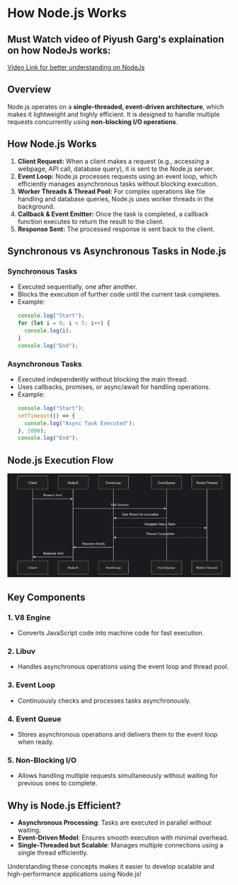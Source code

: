 # How Node.js Works

## Must Watch video of Piyush Garg's explaination on how NodeJs works:

[Video Link for better understanding on NodeJs](https://youtu.be/y0aTs56DJWk?si=u5O0fIoGLrWPxDDK)

## Overview

Node.js operates on a **single-threaded, event-driven architecture**, which makes it lightweight and highly efficient. It is designed to handle multiple requests concurrently using **non-blocking I/O operations**.

## How Node.js Works

1. **Client Request:** When a client makes a request (e.g., accessing a webpage, API call, database query), it is sent to the Node.js server.
2. **Event Loop:** Node.js processes requests using an event loop, which efficiently manages asynchronous tasks without blocking execution.
3. **Worker Threads & Thread Pool:** For complex operations like file handling and database queries, Node.js uses worker threads in the background.
4. **Callback & Event Emitter:** Once the task is completed, a callback function executes to return the result to the client.
5. **Response Sent:** The processed response is sent back to the client.

## Synchronous vs Asynchronous Tasks in Node.js

### **Synchronous Tasks**
- Executed sequentially, one after another.
- Blocks the execution of further code until the current task completes.
- Example:
  ```javascript
  console.log("Start");
  for (let i = 0; i < 5; i++) {
    console.log(i);
  }
  console.log("End");
  ```
  
### **Asynchronous Tasks**
- Executed independently without blocking the main thread.
- Uses callbacks, promises, or async/await for handling operations.
- Example:
  ```javascript
  console.log("Start");
  setTimeout(() => {
    console.log("Async Task Executed");
  }, 2000);
  console.log("End");
  ```

## Node.js Execution Flow

![Sequance Diagram of NodeJs]( ./images/Sequance_Diagram_of_Node.png "Sequance Diagram of NodeJs")

## Key Components

### 1. **V8 Engine**
- Converts JavaScript code into machine code for fast execution.

### 2. **Libuv**
- Handles asynchronous operations using the event loop and thread pool.

### 3. **Event Loop**
- Continuously checks and processes tasks asynchronously.

### 4. **Event Queue**
- Stores asynchronous operations and delivers them to the event loop when ready.

### 5. **Non-Blocking I/O**
- Allows handling multiple requests simultaneously without waiting for previous ones to complete.

## Why is Node.js Efficient?

- **Asynchronous Processing**: Tasks are executed in parallel without waiting.
- **Event-Driven Model**: Ensures smooth execution with minimal overhead.
- **Single-Threaded but Scalable**: Manages multiple connections using a single thread efficiently.

Understanding these concepts makes it easier to develop scalable and high-performance applications using Node.js!
